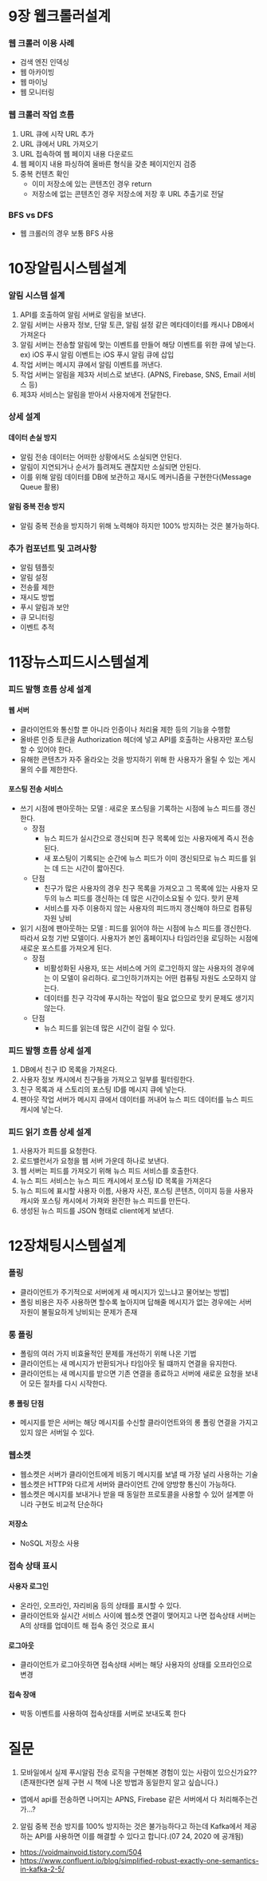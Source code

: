 # 9장 웹크롤러설계

### 웹 크롤러 이용 사례
- 검색 엔진 인덱싱
- 웹 아카이빙
- 웹 마이닝
- 웹 모니터링

### 웹 크롤러 작업 흐름
1. URL 큐에 시작 URL 추가
2. URL 큐에서 URL 가져오기
3. URL 접속하여 웹 페이지 내용 다운로드
4. 웹 페이지 내용 파싱하여 올바른 형식을 갖춘 페이지인지 검증
5. 중복 컨텐츠 확인
   - 이미 저장소에 있는 콘텐츠인 경우 return
   - 저장소에 없는 콘텐츠인 경우 저장소에 저장 후 URL 추출기로 전달


### BFS vs DFS
- 웹 크롤러의 경우 보통 BFS 사용


# 10장알림시스템설계

### 알림 시스템 설계
1. API를 호출하여 알림 서버로 알림을 보낸다.
2. 알림 서버는 사용자 정보, 단말 토큰, 알림 설정 같은 메타데이터를 캐시나 DB에서 가져온다
3. 알림 서버는 전송할 알림에 맞는 이벤트를 만들어 해당 이벤트를 위한 큐에 넣는다. ex) iOS 푸시 알림 이벤트는 iOS 푸시 알림 큐에 삽입
4. 작업 서버는 메시지 큐에서 알림 이벤트를 꺼낸다.
5. 작업 서버는 알림을 제3자 서비스로 보낸다. (APNS, Firebase, SNS, Email 서비스 등)
6. 제3자 서비스는 알림을 받아서 사용자에게 전달한다.

### 상세 설계

#### 데이터 손실 방지
- 알림 전송 데이터는 어떠한 상황에서도 소실되면 안된다.
- 알림이 지연되거나 순서가 틀려져도 괜찮지만 소실되면 안된다.
- 이를 위해 알림 데이터를 DB에 보관하고 재시도 메커니즘을 구현한다(Message Queue 활용)

#### 알림 중복 전송 방지
- 알림 중복 전송을 방지하기 위해 노력해야 하지만 100% 방지하는 것은 불가능하다.


### 추가 컴포넌트 및 고려사항
- 알림 템플릿
- 알림 설정
- 전송률 제한
- 재시도 방법
- 푸시 알림과 보안
- 큐 모니터링
- 이벤트 추적


# 11장뉴스피드시스템설계

### 피드 발행 흐름 상세 설계

#### 웹 서버
- 클라이언트와 통신할 뿐 아니라 인증이나 처리율 제한 등의 기능을 수행함
- 올바른 인증 토큰을 Authorization 헤더에 넣고 API를 호출하는 사용자만 포스팅 할 수 있어야 한다.
- 유해한 콘텐츠가 자주 올라오는 것을 방지하기 위해 한 사용자가 올릴 수 있는 게시물의 수를 제한한다.

#### 포스팅 전송 서비스
- 쓰기 시점에 팬아웃하는 모델 : 새로운 포스팅을 기록하는 시점에 뉴스 피드를 갱신한다.
  - 장점
    - 뉴스 피드가 실시간으로 갱신되며 친구 목록에 있는 사용자에게 즉시 전송된다.
    - 새 포스팅이 기록되는 순간에 뉴스 피드가 이미 갱신되므로 뉴스 피드를 읽는 데 드는 시간이 짧아진다.
  - 단점
    - 친구가 많은 사용자의 경우 친구 목록을 가져오고 그 목록에 있는 사용자 모두의 뉴스 피드를 갱신하는 데 많은 시간이소요될 수 있다. 핫키 문제
    - 서비스를 자주 이용하지 않는 사용자의 피드까지 갱신해야 하므로 컴퓨팅 자원 낭비
- 읽기 시점에 팬아웃하는 모델 : 피드를 읽어야 하는 시점에 뉴스 피드를 갱신한다. 따라서 요청 기반 모델이다. 사용자가 본인 홈페이지나 타임라인을 로딩하는 시점에 새로운 포스트를 가져오게 된다.
  - 장점
    - 비활성화된 사용자, 또는 서비스에 거의 로그인하지 않는 사용자의 경우에는 이 모델이 유리하다. 로그인하기까지는 어떤 컴퓨팅 자원도 소모하지 않는다.
    - 데이터를 친구 각각에 푸시하는 작업이 필요 없으므로 핫키 문제도 생기지 않는다.
  - 단점
    - 뉴스 피드를 읽는데 많은 시간이 걸릴 수 있다.

### 피드 발행 흐름 상세 설계
1. DB에서 친구 ID 목록을 가져온다.
2. 사용자 정보 캐시에서 친구들을 가져오고 일부를 필터링한다.
3. 친구 목록과 새 스토리의 포스팅 ID를 메시지 큐에 넣는다.
4. 팬아웃 작업 서버가 메시지 큐에서 데이터를 꺼내어 뉴스 피드 데이터를 뉴스 피드 캐시에 넣는다.


### 피드 읽기 흐름 상세 설계
1. 사용자가 피드를 요청한다.
2. 로드밸런서가 요청을 웹 서버 가운데 하나로 보낸다.
3. 웹 서버는 피드를 가져오기 위해 뉴스 피드 서비스를 호출한다.
4. 뉴스 피드 서비스는 뉴스 피드 캐시에서 포스팅 ID 목록을 가져온다
5. 뉴스 피드에 표시할 사용자 이름, 사용자 사진, 포스팅 콘텐츠, 이미지 등을 사용자 캐시와 포스팅 캐시에서 가져와 완전한 뉴스 피드를 만든다.
6. 생성된 뉴스 피드를 JSON 형태로 client에게 보낸다.



# 12장채팅시스템설계

### 폴링
- 클라이언트가 주기적으로 서버에게 새 메시지가 있느냐고 물어보는 방법]
- 폴링 비용은 자주 사용하면 할수록 높아지며 답해줄 메시지가 없는 경우에는 서버 자원이 불필요하게 낭비되는 문제가 존재

### 롱 폴링
- 폴링의 여러 가지 비효율적인 문제를 개선하기 위해 나온 기법
- 클라이언트는 새 메시지가 반환되거나 타임아웃 될 떄까지 연결을 유지한다.
- 클라이언트는 새 메시지를 받으면 기존 연결을 종료하고 서버에 새로운 요청을 보내어 모든 절차를 다시 시작한다.

#### 롱 폴링 단점
- 메시지를 받은 서버는 해당 메시지를 수신할 클라이언트와의 롱 폴링 연결을 가지고 있지 않은 서버일 수 있다.

### 웹소켓
- 웹소켓은 서버가 클라이언트에게 비동기 메시지를 보낼 때 가장 널리 사용하는 기술
- 웹소켓은 HTTP와 다르게 서버와 클라이언트 간에 양방향 통신이 가능하다.
- 웹소켓은 메시지를 보내거나 받을 때 동일한 프로토콜을 사용할 수 있어 설계뿐 아니라 구현도 비교적 단순하다

#### 저장소
- NoSQL 저장소 사용

### 접속 상태 표시
#### 사용자 로그인
- 온라인, 오프라인, 자리비움 등의 상태를 표시할 수 있다.
- 클라이언트와 실시간 서비스 사이에 웹소켓 연결이 맺어지고 나면 접속상태 서버는 A의 상태를 업데이트 해 접속 중인 것으로 표시

#### 로그아웃
- 클라이언트가 로그아웃하면 접속상태 서버는 해당 사용자의 상태를 오프라인으로 변경

#### 접속 장애
- 박동 이벤트를 사용하여 접속상태를 서버로 보내도록 한다


# 질문
1. 모바일에서 실제 푸시알림 전송 로직을 구현해본 경험이 있는 사람이 있으신가요?? (존재한다면 실제 구현 시 책에 나온 방법과 동일한지 알고 싶습니다.)
- 앱에서 api를 전송하면 나머지는 APNS, Firebase 같은 서버에서 다 처리해주는건가...?
2. 알림 중복 전송 방지를 100% 방지하는 것은 불가능하다고 하는데 Kafka에서 제공하는 API를 사용하면 이를 해결할 수 있다고 합니다.(07 24, 2020 에 공개됨)
- https://voidmainvoid.tistory.com/504
- https://www.confluent.io/blog/simplified-robust-exactly-one-semantics-in-kafka-2-5/
